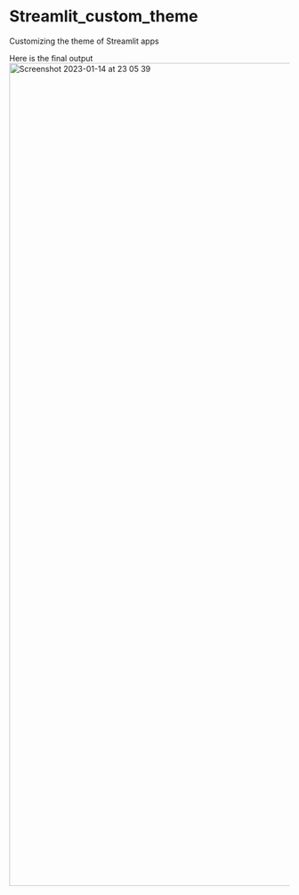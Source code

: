 # Streamlit_custom_theme
Customizing the theme of Streamlit apps

Here is the final output
<img width="1480" alt="Screenshot 2023-01-14 at 23 05 39" src="https://user-images.githubusercontent.com/47807830/212487681-1830a90e-7dc1-43e6-abdc-424471200165.png">
